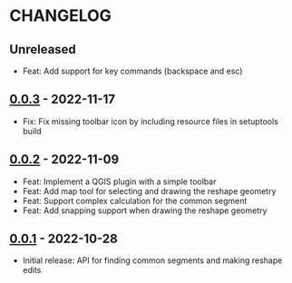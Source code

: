 # CHANGELOG

## Unreleased

- Feat: Add support for key commands (backspace and esc)

## [0.0.3] - 2022-11-17

- Fix: Fix missing toolbar icon by including resource files in setuptools build

## [0.0.2] - 2022-11-09

- Feat: Implement a QGIS plugin with a simple toolbar
- Feat: Add map tool for selecting and drawing the reshape geometry
- Feat: Support complex calculation for the common segment
- Feat: Add snapping support when drawing the reshape geometry

## [0.0.1] - 2022-10-28

- Initial release: API for finding common segments and making reshape edits

[0.0.1]: https://github.com/nlsfi/segment-reshape-qgis-plugin/releases/tag/v0.0.1
[0.0.2]: https://github.com/nlsfi/segment-reshape-qgis-plugin/releases/tag/v0.0.2
[0.0.3]: https://github.com/nlsfi/segment-reshape-qgis-plugin/releases/tag/v0.0.3
